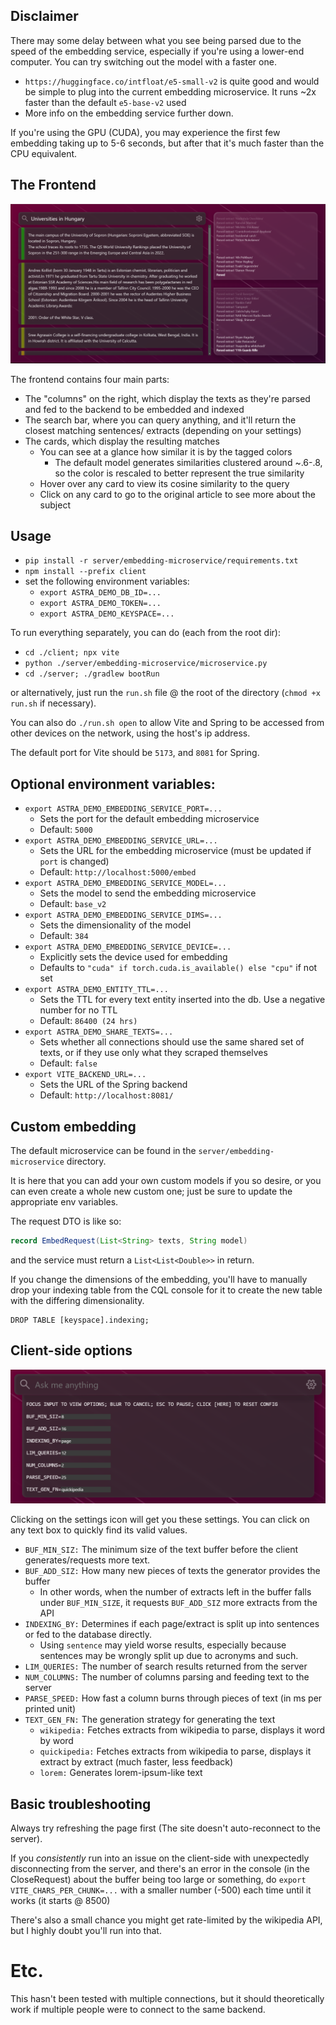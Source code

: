 ## Disclaimer

There may some delay between what you see being parsed due to the speed of the embedding service,
especially if you're using a lower-end computer. You can try switching out the model with a faster one.
 - `https://huggingface.co/intfloat/e5-small-v2` is quite good and would be simple to plug into the
   current embedding microservice. It runs ~2x faster than the default `e5-base-v2` used
 - More info on the embedding service further down.

If you're using the GPU (CUDA), you may experience the first few embedding taking up to 5-6 seconds, but after that
it's much faster than the CPU equivalent. 

## The Frontend

![img_1.png](./assets/site.png)

The frontend contains four main parts:

- The "columns" on the right, which display the texts as they're parsed and fed to the
  backend to be embedded and indexed
- The search bar, where you can query anything, and it'll return the closest matching sentences/
  extracts (depending on your settings)
- The cards, which display the resulting matches
  - You can see at a glance how similar it is by the tagged colors
    - The default model generates similarities clustered around ~.6-.8, so the color is rescaled
      to better represent the true similarity
  - Hover over any card to view its cosine similarity to the query
  - Click on any card to go to the original article to see more about the subject

## Usage

- `pip install -r server/embedding-microservice/requirements.txt`
- `npm install --prefix client`
- set the following environment variables:
  - `export ASTRA_DEMO_DB_ID=...`
  - `export ASTRA_DEMO_TOKEN=...`
  - `export ASTRA_DEMO_KEYSPACE=...`

To run everything separately, you can do (each from the root dir):
- `cd ./client; npx vite`
- `python ./server/embedding-microservice/microservice.py`
- `cd ./server; ./gradlew bootRun`

or alternatively, just run the `run.sh` file @ the root of the directory (`chmod +x run.sh` if necessary).

You can also do `./run.sh open` to allow Vite and Spring to be accessed from other devices on the network,
using the host's ip address.

The default port for Vite should be `5173`, and `8081` for Spring.

## Optional environment variables:

- `export ASTRA_DEMO_EMBEDDING_SERVICE_PORT=...`
  - Sets the port for the default embedding microservice
  - Default: `5000`
- `export ASTRA_DEMO_EMBEDDING_SERVICE_URL=...`
  - Sets the URL for the embedding microservice (must be updated if `port` is changed)
  - Default: `http://localhost:5000/embed`
- `export ASTRA_DEMO_EMBEDDING_SERVICE_MODEL=...`
  - Sets the model to send the embedding microservice
  - Default: `base_v2`
- `export ASTRA_DEMO_EMBEDDING_SERVICE_DIMS=...`
  - Sets the dimensionality of the model
  - Default: `384`
- `export ASTRA_DEMO_EMBEDDING_SERVICE_DEVICE=...`
  - Explicitly sets the device used for embedding
  - Defaults to `"cuda" if torch.cuda.is_available() else "cpu"` if not set
- `export ASTRA_DEMO_ENTITY_TTL=...`
  - Sets the TTL for every text entity inserted into the db. Use a negative number for no TTL
  - Default: `86400 (24 hrs)`
- `export ASTRA_DEMO_SHARE_TEXTS=...`
  - Sets whether all connections should use the same shared set of texts, or if they use only what they scraped themselves
  - Default: `false`
- `export VITE_BACKEND_URL=...`
  - Sets the URL of the Spring backend
  - Default: `http://localhost:8081/`

## Custom embedding

The default microservice can be found in the `server/embedding-microservice` directory.

It is here that you can add your own custom models if you so desire, or you can even create
a whole new custom one; just be sure to update the appropriate env variables.

The request DTO is like so:

```java
record EmbedRequest(List<String> texts, String model)
```

and the service must return a `List<List<Double>>` in return.

If you change the dimensions of the embedding, you'll have to manually drop your indexing table from the CQL
console for it to create the new table with the differing dimensionality.

```cql
DROP TABLE [keyspace].indexing;
```

## Client-side options

![img.png](./assets/settings.png)

Clicking on the settings icon will get you these settings. You can click on any text box to
quickly find its valid values.

- `BUF_MIN_SIZ:` The minimum size of the text buffer before the client generates/requests more text.
- `BUF_ADD_SIZ:` How many new pieces of texts the generator provides the buffer
  - In other words, when the number of extracts left in the buffer falls under `BUF_MIN_SIZE`,
    it requests `BUF_ADD_SIZ` more extracts from the API
- `INDEXING_BY:` Determines if each page/extract is split up into sentences or fed to the database directly.
  - Using `sentence` may yield worse results, especially because sentences may be wrongly split up due to
    acronyms and such.
- `LIM_QUERIES:` The number of search results returned from the server
- `NUM_COLUMNS:` The number of columns parsing and feeding text to the server
- `PARSE_SPEED:` How fast a column burns through pieces of text (in ms per printed unit)
- `TEXT_GEN_FN:` The generation strategy for generating the text
  - `wikipedia:` Fetches extracts from wikipedia to parse, displays it word by word
  - `quickipedia:` Fetches extracts from wikipedia to parse, displays it extract by extract (much faster, less feedback)
  - `lorem:` Generates lorem-ipsum-like text

## Basic troubleshooting

Always try refreshing the page first (The site doesn't auto-reconnect to the server).

If you *consistently* run into an issue on the client-side with unexpectedly disconnecting from the server, and there's
an error in the console (in the CloseRequest) about the buffer being too large or something, do
`export VITE_CHARS_PER_CHUNK=...` with a smaller number (-500) each time until it works (it starts @ 8500)

There's also a small chance you might get rate-limited by the wikipedia API, but I highly doubt you'll run into that.

# Etc.

This hasn't been tested with multiple connections, but it should theoretically work if multiple people were to
connect to the same backend.
